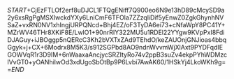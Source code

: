 $START$+CjEzFTLOf2erf8uDJCL1FTQgENiff7Q900eo6N9e13hD89cMcySD9a2y6xsRgPgMSXIwckdYXy6LniCmF6TFOla7ZZzqliDif5yEnwZ0ZgkGhynhNVSaZ+vxRN0NV1xhIngjURPQNcd+Bhj4EZ/oF3TyDA6ei73+cNfaWpY8PC41Y+MZrWV46THr8XKiF8E/LwlO1+90nrRIY322MU5u1RDEl22YYgw9KVpPxI8FdiDJAGuy+iJBOggp5nQERcC3Kh2bVXTxZAd9TEhdO/keZAUOnjGNJioas4bbqGgyk+j+CX+6Modrx8M5K3/s912SGPbd8AO9ndnWvvmWjXlAxt9PYDFqdIEGOWVqR1r3D9IM+6nWaaxaAncjycSRZItyRo74v2ppB3suZv4ekpPYhWDMzclVvGT0+yOANhilwOd3xdUgoSbOtBp9P6Lvbi7AwAK60/1HSkYj4LkoWKh9g==$END$